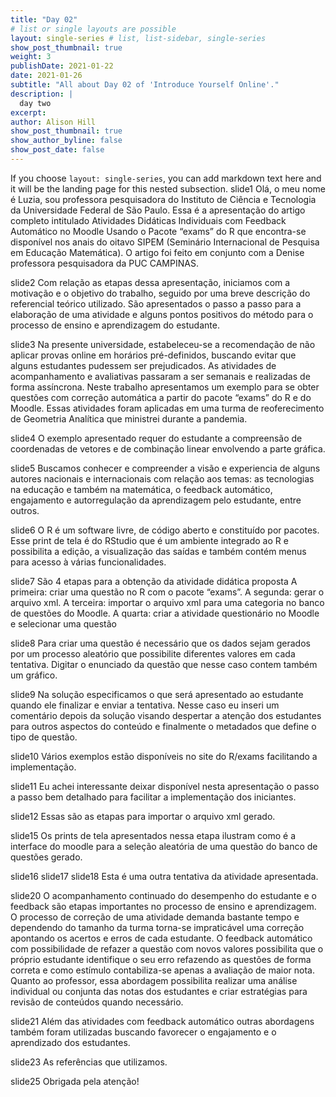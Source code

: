 ```yaml
---
title: "Day 02"
# list or single layouts are possible
layout: single-series # list, list-sidebar, single-series
show_post_thumbnail: true
weight: 3
publishDate: 2021-01-22
date: 2021-01-26
subtitle: "All about Day 02 of 'Introduce Yourself Online'."
description: |
  day two
excerpt: 
author: Alison Hill
show_post_thumbnail: true
show_author_byline: false
show_post_date: false
---
```


If you choose `layout: single-series`, you can add markdown text here and it will be the landing page for this nested subsection. slide1 Olá, o meu nome é Luzia, sou professora pesquisadora do Instituto de Ciência e Tecnologia da Universidade Federal de São Paulo. Essa é a apresentação do artigo completo intitulado Atividades Didáticas Individuais com Feedback Automático no Moodle Usando o Pacote “exams” do R que encontra-se disponível nos anais do oitavo SIPEM (Seminário Internacional de Pesquisa em Educação Matemática). O artigo foi feito em conjunto com a Denise professora pesquisadora da PUC CAMPINAS.

slide2
Com relação as etapas dessa apresentação, iniciamos com a motivação e o objetivo do trabalho, seguido por uma breve descrição do referencial teórico utilizado. São apresentados o passo a passo para a elaboração de uma atividade e alguns pontos positivos do método para o processo de ensino e aprendizagem do estudante.


slide3
Na presente universidade, estabeleceu-se a recomendação de não aplicar provas online em horários pré-definidos, buscando evitar que alguns estudantes pudessem ser prejudicados. As atividades de acompanhamento e avaliativas passaram a ser semanais e realizadas de forma assíncrona.  Neste trabalho apresentamos um exemplo para se obter questões com correção automática a partir do pacote “exams” do R e do Moodle. Essas atividades foram aplicadas em uma turma de reoferecimento de Geometria Analítica que ministrei durante a pandemia. 

slide4
O exemplo apresentado requer do estudante a compreensão de coordenadas de vetores e de combinação linear envolvendo a parte gráfica. 

slide5
Buscamos conhecer e compreender a visão e experiencia de alguns autores nacionais e internacionais com relação aos temas: as tecnologias na educação e também na matemática, o feedback automático, engajamento e autorregulação da aprendizagem pelo estudante, entre outros.

slide6
O R é um software livre, de código aberto e constituído por pacotes. Esse print de tela é do RStudio que é um ambiente integrado ao R e possibilita a edição, a visualização das saídas e também contém menus para acesso à várias funcionalidades. 

slide7
São 4 etapas para a obtenção da atividade didática proposta
A primeira: criar uma questão no R com o pacote “exams”.
A segunda: gerar o arquivo xml.
A terceira: importar o arquivo xml para uma categoria no banco de questões do Moodle.
A quarta: criar a atividade questionário no Moodle e selecionar uma questão 

slide8
Para criar uma questão é necessário que os dados sejam gerados por um processo aleatório que possibilite diferentes valores em cada tentativa.
Digitar o enunciado da questão que nesse caso contem também um gráfico.

slide9
Na solução especificamos o que será apresentado ao estudante quando ele finalizar e enviar a tentativa. 
Nesse caso eu inseri um comentário depois da solução visando despertar a atenção dos estudantes para outros aspectos do conteúdo e finalmente o metadados que define o tipo de questão.

slide10
Vários exemplos estão disponíveis no site do R/exams facilitando a implementação.

slide11
Eu achei interessante deixar disponível  nesta apresentação o passo a passo bem detalhado para facilitar a implementação dos iniciantes. 

slide12
Essas são as etapas para importar o arquivo xml gerado.

slide15
Os prints de tela apresentados nessa etapa ilustram como é a interface do moodle para a seleção aleatória de uma questão do banco de questões gerado.

slide16
slide17
slide18
Esta é uma outra tentativa da atividade apresentada.

slide20
O acompanhamento continuado do desempenho do estudante e o feedback são etapas importantes no processo de ensino e aprendizagem. O processo de correção de uma atividade demanda bastante tempo e dependendo do tamanho da turma torna-se impraticável uma correção apontando os  acertos e erros de cada estudante.
O feedback automático com possibilidade de refazer a questão com novos valores possibilita que o próprio estudante identifique o seu erro refazendo as questões de forma correta e como estímulo contabiliza-se apenas a avaliação de maior nota. Quanto ao professor, essa abordagem possibilita realizar uma análise individual ou conjunta das notas dos estudantes e criar estratégias para revisão de conteúdos quando necessário. 




slide21
Além das atividades com feedback automático outras abordagens também foram utilizadas buscando favorecer o engajamento e o aprendizado dos estudantes.


slide23
As referências que utilizamos.


slide25
Obrigada pela atenção!
